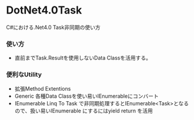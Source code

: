 # DotNet4.0Task
C#における.Net4.0 Task非同期の使い方

### 使い方

* 直前までTask.Resultを使用しないData Classを活用する。

### 便利なUtility

* 拡張Method
   Extentions
* Generic
   各種Data Classを使い易いIEnumerable<T>にコンバート
* IEnumerable<T>
   Linq To Task で非同期処理するとIEnumerable<Task<T>>となるので、扱い易いIEnumerable<T>
   にするにはyield return を活用
